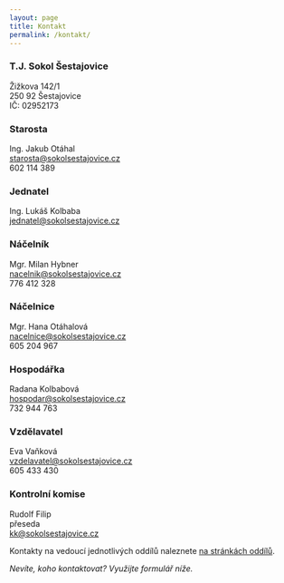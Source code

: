 ```yaml
---
layout: page
title: Kontakt
permalink: /kontakt/
---
```


### T.J. Sokol Šestajovice

Žižkova 142/1  
250 92 Šestajovice  
IČ: 02952173  

### Starosta

Ing. Jakub Otáhal  
[starosta@sokolsestajovice.cz](mailto:starosta@sokolsestajovice.cz)  
602 114 389

### Jednatel

Ing. Lukáš Kolbaba  
[jednatel@sokolsestajovice.cz](mailto:jednatel@sokolsestajovice.cz)  


### Náčelník

Mgr. Milan Hybner  
[nacelnik@sokolsestajovice.cz](mailto:nacelnik@sokolsestajovice.cz)  
776 412 328

### Náčelnice

Mgr. Hana Otáhalová  
[nacelnice@sokolsestajovice.cz](mailto:nacelnice@sokolsestajovice.cz)    
605 204 967

### Hospodářka

Radana Kolbabová  
[hospodar@sokolsestajovice.cz](mailto:hospodar@sokolsestajovice.cz)  
732 944 763

### Vzdělavatel

Eva Vaňková  
[vzdelavatel@sokolsestajovice.cz](mailto:vzdelavatel@sokolsestajovice.cz)  
605 433 430

### Kontrolní komise

Rudolf Filip  
přeseda  
[kk@sokolsestajovice.cz](mailto:kk@sokolsestajovice.cz)

Kontakty na vedoucí jednotlivých oddílů naleznete [na stránkách oddílů](/index.html#oddily).

_Nevíte, koho kontaktovat? Využijte formulář níže._
